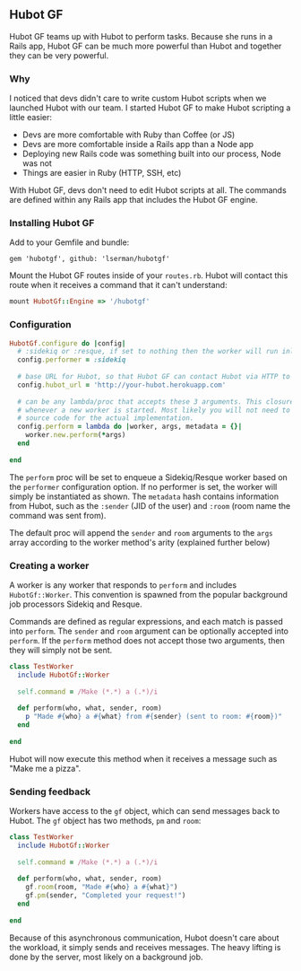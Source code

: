 ## Hubot GF

Hubot GF teams up with Hubot to perform tasks. Because she runs in a Rails app, Hubot GF can be much more powerful 
than Hubot and together they can be very powerful.

### Why

I noticed that devs didn't care to write custom Hubot scripts when we launched Hubot with our team. I started Hubot GF to 
make Hubot scripting a little easier:

- Devs are more comfortable with Ruby than Coffee (or JS)
- Devs are more comfortable inside a Rails app than a Node app
- Deploying new Rails code was something built into our process, Node was not
- Things are easier in Ruby (HTTP, SSH, etc)

With Hubot GF, devs don't need to edit Hubot scripts at all. The commands are defined within any Rails app that includes 
the Hubot GF engine.

### Installing Hubot GF

Add to your Gemfile and bundle:

```
gem 'hubotgf', github: 'lserman/hubotgf'
```

Mount the Hubot GF routes inside of your `routes.rb`. Hubot will contact this route when it receives a command that it 
can't understand:
```ruby
mount HubotGf::Engine => '/hubotgf'
```

### Configuration

```ruby
HubotGf.configure do |config|
  # :sidekiq or :resque, if set to nothing then the worker will run inline
  config.performer = :sidekiq
  
  # base URL for Hubot, so that Hubot GF can contact Hubot via HTTP to respond to messages
  config.hubot_url = 'http://your-hubot.herokuapp.com'
  
  # can be any lambda/proc that accepts these 3 arguments. This closure will be executed
  # whenever a new worker is started. Most likely you will not need to edit this, see the 
  # source code for the actual implementation.
  config.perform = lambda do |worker, args, metadata = {}| 
    worker.new.perform(*args)
  end
  
end
```

The `perform` proc will be set to enqueue a Sidekiq/Resque worker based on the `performer` configuration option. If no performer is set, the worker will simply be instantiated as shown. The `metadata` hash contains information from Hubot, such as the `:sender` (JID of the user) and `:room` (room name the command was sent from).

The default proc will append the `sender` and `room` arguments to the `args` array according to the worker method's arity (explained further below)

### Creating a worker

A worker is any worker that responds to `perform` and includes `HubotGf::Worker`. This convention is spawned from the popular background job processors Sidekiq and Resque.

Commands are defined as regular expressions, and each match is passed into `perform`. The `sender` and `room` argument can be optionally accepted into `perform`. If the `perform` method does not accept those two arguments, then they will simply not be sent.

```ruby
class TestWorker
  include HubotGf::Worker
  
  self.command = /Make (*.*) a (.*)/i
  
  def perform(who, what, sender, room)
    p "Made #{who} a #{what} from #{sender} (sent to room: #{room})"
  end
  
end
```

Hubot will now execute this method when it receives a message such as "Make me a pizza".

### Sending feedback

Workers have access to the `gf` object, which can send messages back to Hubot. The `gf` object has two methods, `pm` and `room`:

```ruby
class TestWorker
  include HubotGf::Worker
  
  self.command = /Make (*.*) a (.*)/i
  
  def perform(who, what, sender, room)
    gf.room(room, "Made #{who} a #{what}")
    gf.pm(sender, "Completed your request!")
  end
  
end
```

Because of this asynchronous communication, Hubot doesn't care about the workload, it simply sends and receives messages. The heavy lifting is done by the server, most likely on a background job.
